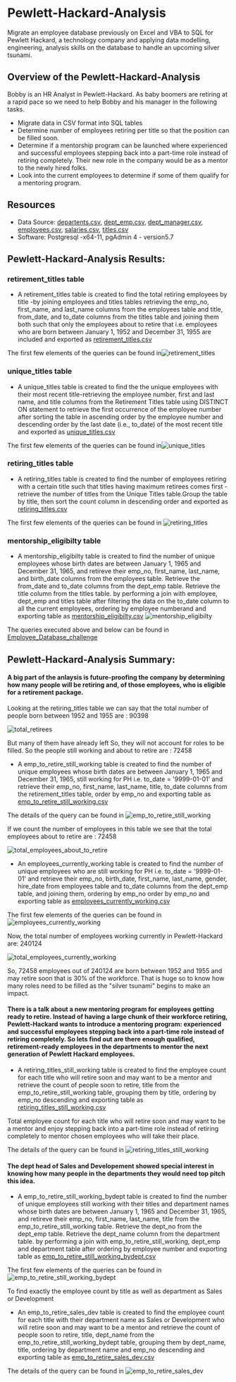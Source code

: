 # Pewlett-Hackard-Analysis
Migrate an employee database previously on Excel and VBA to SQL for Pewlett Hackard, a technology company and applying data  modelling, engineering, analysis skills on the database to handle an upcoming silver tsunami.

## Overview of the Pewlett-Hackard-Analysis
Bobby is an HR Analyst in Pewlett-Hackard. As baby boomers are retiring at a rapid pace so we need to help Bobby and his manager in the following tasks.
* Migrate data in CSV format into SQL tables
* Determine number of employees retiring per title so that the position can be filled soon.
* Determine if a mentorship program can be launched where experienced and successful employees stepping back into a part-time role instead of retiring completely. Their new role in the company would be as a mentor to the newly hired folks. 
* Look into the current employees to determine if some of them qualify for a mentoring program.

## Resources
* Data Source: [departents.csv](https://github.com/sucharita1/Pewlett-Hackard-Analysis/blob/d9058c288f1e4e441e1b0147c8bf9894291c553e/Data/departments.csv), [dept_emp.csv](https://github.com/sucharita1/Pewlett-Hackard-Analysis/blob/d9058c288f1e4e441e1b0147c8bf9894291c553e/Data/dept_emp.csv), [dept_manager.csv](https://github.com/sucharita1/Pewlett-Hackard-Analysis/blob/d9058c288f1e4e441e1b0147c8bf9894291c553e/Data/dept_manager.csv), [employees.csv](https://github.com/sucharita1/Pewlett-Hackard-Analysis/blob/d9058c288f1e4e441e1b0147c8bf9894291c553e/Data/employees.csv), [salaries.csv](https://github.com/sucharita1/Pewlett-Hackard-Analysis/blob/d9058c288f1e4e441e1b0147c8bf9894291c553e/Data/salaries.csv), [titles.csv](https://github.com/sucharita1/Pewlett-Hackard-Analysis/blob/d9058c288f1e4e441e1b0147c8bf9894291c553e/Data/titles.csv)
* Software: Postgresql -x64-11, pgAdmin 4 - version5.7

## Pewlett-Hackard-Analysis Results:
### retirement_titles table 
* A retirement_titles table is created to find the total retiring employees by title -by joining employees and titles tables retrieving  the emp_no, first_name, and last_name columns from the employees table and title, from_date, and to_date columns from the titles table and joining them both such that only the employees about to retire that i.e. employees who are born between January 1, 1952 and December 31, 1955 are included and exported as [retirement_titles.csv](https://github.com/sucharita1/Pewlett-Hackard-Analysis/blob/d9058c288f1e4e441e1b0147c8bf9894291c553e/Data/retirement_titles.csv)

The first few elements of the queries can be found in![retirement_titles](https://github.com/sucharita1/Pewlett-Hackard-Analysis/blob/d9058c288f1e4e441e1b0147c8bf9894291c553e/Data/retirement_titles.png?raw=true)

### unique_titles table 
* A unique_titles table is created to find the the unique employees with their most recent title-retrieving the employee number, first and last name, and title columns from the Retirement Titles table using  DISTINCT ON statement to retrieve the first occurrence of the employee number after sorting the table in ascending  order by the employee number and descending order by the last date (i.e., to_date) of the most recent title and exported as [unique_titles.csv](https://github.com/sucharita1/Pewlett-Hackard-Analysis/blob/d9058c288f1e4e441e1b0147c8bf9894291c553e/Data/unique_titles.csv) 

The first few elements of the queries can be found in![unique_titles](https://github.com/sucharita1/Pewlett-Hackard-Analysis/blob/d9058c288f1e4e441e1b0147c8bf9894291c553e/Data/unique_titles.png?raw=true)

### retiring_titles table
* A retiring_titles table is created to find the number of employees retiring with a certain title such that titles having maximum retirees comes first - retrieve the number of titles from the Unique Titles table.Group the table by title, then sort the count column in descending order and exported as [retiring_titles.csv](https://github.com/sucharita1/Pewlett-Hackard-Analysis/blob/d9058c288f1e4e441e1b0147c8bf9894291c553e/Data/retiring_titles.csv)

The first few elements of the queries can be found in 
![retiring_titles](https://github.com/sucharita1/Pewlett-Hackard-Analysis/blob/d9058c288f1e4e441e1b0147c8bf9894291c553e/Data/retiring_titles.png?raw=true)

### mentorship_eligibilty table
* A mentorship_eligibilty table is created to find the number of unique employees whose birth dates are between January 1, 1965 and December 31, 1965, and retireve their emp_no, first_name, last_name, and birth_date columns from the employees table. Retrieve the from_date and to_date columns from the dept_emp table. Retrieve the title column from the titles table.
by performing a join with employee, dept_emp and titles table after filtering the data on the to_date column to all the current employees, ordering by employee numberand and exporting table as [mentorship_eligibilty.csv](https://github.com/sucharita1/Pewlett-Hackard-Analysis/blob/d9058c288f1e4e441e1b0147c8bf9894291c553e/Data/mentorship_eligibility.csv) 
![mentorship_eligibilty](https://github.com/sucharita1/Pewlett-Hackard-Analysis/blob/d9058c288f1e4e441e1b0147c8bf9894291c553e/Data/mentorship_eligibilty.png?raw=true)

The queries executed above and below can be found in [Employee_Database_challenge](https://github.com/sucharita1/Pewlett-Hackard-Analysis/blob/d9058c288f1e4e441e1b0147c8bf9894291c553e/Queries/Employee_Database_challenge.sql)

## Pewlett-Hackard-Analysis Summary:
#### A big part of the anlaysis is future-proofing the company by determining how many people will be retiring and, of those employees, who is eligible for a retirement package. 

Looking at the retiring_titles table we can say that the total number of people born between 1952 and 1955 are : 90398 

![total_retirees](https://github.com/sucharita1/Pewlett-Hackard-Analysis/blob/d9058c288f1e4e441e1b0147c8bf9894291c553e/Data/total_retirees.png?raw=true)

But many of them have already left So, they will not account for roles to be filled. So the people still working and about to retire are : 72458

* A emp_to_retire_still_working table is created to find the number of unique employees whose birth dates are between January 1, 1965 and December 31, 1965, still working for PH i.e. to_date = '9999-01-01' and retrieve their emp_no, first_name, last_name, title, to_date columns from the retirement_titles table, order by emp_no and exporting table as [emp_to_retire_still_working.csv](https://github.com/sucharita1/Pewlett-Hackard-Analysis/blob/d9058c288f1e4e441e1b0147c8bf9894291c553e/Data/emp_to_retire_still_working.csv) 

The details of the query can be found in ![emp_to_retire_still_working](https://github.com/sucharita1/Pewlett-Hackard-Analysis/blob/d9058c288f1e4e441e1b0147c8bf9894291c553e/Data/emp_to_retire_still_working.png?raw=true)

If we count the number of employees in this table we see that the total employees about to retire are : 72458

![total_employees_about_to_retire](https://github.com/sucharita1/Pewlett-Hackard-Analysis/blob/d9058c288f1e4e441e1b0147c8bf9894291c553e/Data/total_employees_about_to_retire.png?raw=true)


* An employees_currently_working table is created to find the number of unique employees who are still working for PH i.e. to_date = '9999-01-01' and retrieve their emp_no, birth_date, first_name, last_name, gender, hire_date from employees table and to_date columns from the dept_emp table, and joining them, ordering by emp_no order by emp_no and exporting table as [employees_currently_working.csv](https://github.com/sucharita1/Pewlett-Hackard-Analysis/blob/d9058c288f1e4e441e1b0147c8bf9894291c553e/Data/employees_currently_working.csv) 

The first few elements of the queries can be found in ![employees_currently_working](https://github.com/sucharita1/Pewlett-Hackard-Analysis/blob/d9058c288f1e4e441e1b0147c8bf9894291c553e/Data/employees_currently_working.png?raw=true)

Now, the total number of employees working currently in Pewlett-Hackard are: 240124

![total_employees_currently_working](https://github.com/sucharita1/Pewlett-Hackard-Analysis/blob/d9058c288f1e4e441e1b0147c8bf9894291c553e/Data/total_employees_currently_working.png?raw=true)


So, 72458 employees out of 240124 are born between 1952 and 1955 and may retire soon that is 30% of the workforce. That is huge so to know how many roles need to be filled as the "silver tsunami" begins to make an impact. 

#### There is a talk about  a new mentoring program for employees getting ready to retire.  Instead of having a large chunk of their workforce retiring, Pewlett-Hackard wants to introduce a mentoring program: experienced and successful employees stepping back into a part-time role instead of retiring completely. So lets find out are there enough qualified, retirement-ready employees in the departments to mentor the next generation of Pewlett Hackard employees.

* A retiring_titles_still_working table is created to find the  employee count for each title who will retire soon and may want to be a mentor and retrieve the count of people soon to retire, title from the emp_to_retire_still_working table, grouping them by title, ordering by emp_no descending and exporting table as [retiring_titles_still_working.csv](https://github.com/sucharita1/Pewlett-Hackard-Analysis/blob/d9058c288f1e4e441e1b0147c8bf9894291c553e/Data/retiring_titles_still_working.csv) 

Total employee count for each title who will retire soon and may want to be a mentor and enjoy stepping back into a part-time role instead of retiring completely to mentor chosen employees who will take their place.

The details of the query can be found in ![retiring_titles_still_working](https://github.com/sucharita1/Pewlett-Hackard-Analysis/blob/d9058c288f1e4e441e1b0147c8bf9894291c553e/Data/retiring_titles_still_working.png?raw=true)

#### The dept head of Sales and Developement showed special interest in knowing how many people in the departments they would need top pitch this idea.

* A emp_to_retire_still_working_bydept table is created to find the number of unique employees still working  with their titles and department names whose birth dates are between January 1, 1965 and December 31, 1965, and retireve their emp_no, first_name, last_name, title from the emp_to_retire_still_working table. Retrieve the dept_no from the dept_emp table. Retrieve the dept_name column from the department table.
by performing a join with emp_to_retire_still_working, dept_emp and department table after ordering by employee number and exporting table as [emp_to_retire_still_working_bydept.csv](https://github.com/sucharita1/Pewlett-Hackard-Analysis/blob/d9058c288f1e4e441e1b0147c8bf9894291c553e/Data/emp_to_retire_still_working_bydept.csv) 

The first few elements of the queries can be found in ![emp_to_retire_still_working_bydept](https://github.com/sucharita1/Pewlett-Hackard-Analysis/blob/d9058c288f1e4e441e1b0147c8bf9894291c553e/Data/emp_to_retire_still_working_bydept.png?raw=true)

To find exactly the employee count by title as well as department as Sales or Development
* An emp_to_retire_sales_dev table is created to find the  employee count for each title with their department name as Sales or Development who will retire soon and may want to be a mentor and retrieve the count of people soon to retire, title, dept_name from the emp_to_retire_still_working_bydept table, grouping them by dept_name, title, ordering by department name and emp_no descending and exporting table as [emp_to_retire_sales_dev.csv](https://github.com/sucharita1/Pewlett-Hackard-Analysis/blob/d9058c288f1e4e441e1b0147c8bf9894291c553e/Data/emp_to_retire_sales_dev.csv) 


The details of the query can be found in ![emp_to_retire_sales_dev](https://github.com/sucharita1/Pewlett-Hackard-Analysis/blob/d9058c288f1e4e441e1b0147c8bf9894291c553e/Data/emp_to_retire_sales_dev.png?raw=true)







